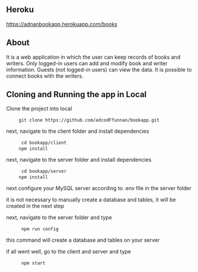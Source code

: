 <h2>Heroku</h2>
<a href="https://adnanbookapp.herokuapp.com">https://adnanbookapp.herokuapp.com/books</a><br/>

<h2>About</h2>
<p>
It is a web application in which the user can keep records of books and writers. 
Only logged-in users can add and modify book and writer information. 
Guests (not logged-in users) can view the data. It is possible to connect books with the writers.
</p>

<h2>Cloning and Running the app in Local</h2>
<p>Clone the project into local</p>

<pre>
	<code class="language-bash">git clone https://github.com/adcodFfunnan/bookapp.git</code>
</pre>

<p>next, navigate to the client folder and install dependencies</p>
<pre>
	<code class="language-bash"> cd bookapp/client</code>
    <code class="language-bash">npm install</code>
</pre>

<p>next, navigate to the server folder and install dependencies</p>
<pre>
	<code class="language-bash"> cd bookapp/server</code>
    <code class="language-bash">npm install</code>
</pre>

<p>next configure your MySQL server according to .env file in the server folder </p>
<p>it is not necessary to manually create a database and tables, it will be created in the next step</p>

<p>next, navigate to the server folder and type</p>
<pre>
	<code class="language-bash"> npm run config</code>
</pre>
<p>this command will create a database and tables on your server</p>

<p>if all went well, go to the client and server and type</p>
<pre>
	<code class="language-bash"> npm start</code>
</pre>